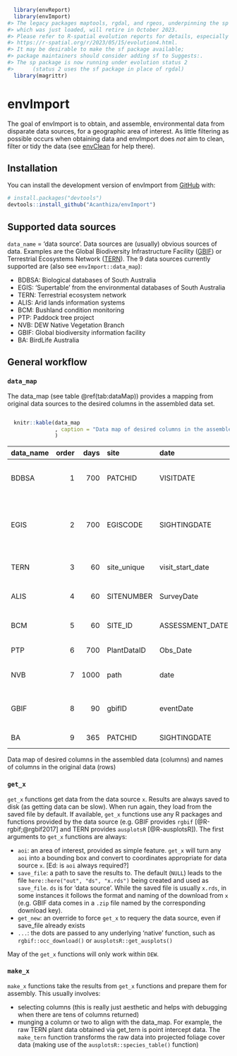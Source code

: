 
<!-- README.md is generated from README.Rmd. Please edit that file -->

``` r

  library(envReport)
  library(envImport)
#> The legacy packages maptools, rgdal, and rgeos, underpinning the sp package,
#> which was just loaded, will retire in October 2023.
#> Please refer to R-spatial evolution reports for details, especially
#> https://r-spatial.org/r/2023/05/15/evolution4.html.
#> It may be desirable to make the sf package available;
#> package maintainers should consider adding sf to Suggests:.
#> The sp package is now running under evolution status 2
#>      (status 2 uses the sf package in place of rgdal)
  library(magrittr)
```

# envImport

<!-- badges: start -->
<!-- badges: end -->

The goal of envImport is to obtain, and assemble, environmental data
from disparate data sources, for a geographic area of interest. As
little filtering as possible occurs when obtaining data and envImport
does *not* aim to clean, filter or tidy the data (see
[envClean](https://acanthiza.github.io/envClean/) for help there).

## Installation

You can install the development version of envImport from
[GitHub](https://github.com/) with:

``` r
# install.packages("devtools")
devtools::install_github("Acanthiza/envImport")
```

## Supported data sources

`data_name` = ‘data source’. Data sources are (usually) obvious sources
of data. Examples are the Global Biodiversity Infrastructure Facility
([GBIF](https://www.gbif.org/)) or Terrestrial Ecosystems Network
([TERN](https://www.tern.org.au/)). The 9 data sources currently
supported are (also see `envImport::data_map`):

- BDBSA: Biological databases of South Australia
- EGIS: ‘Supertable’ from the environmental databases of South Australia
- TERN: Terrestrial ecosystem network
- ALIS: Arid lands information systems
- BCM: Bushland condition monitoring
- PTP: Paddock tree project
- NVB: DEW Native Vegetation Branch
- GBIF: Global biodiversity information facility
- BA: BirdLife Australia

## General workflow

### `data_map`

The data_map (see table @ref(tab:dataMap)) provides a mapping from
original data sources to the desired columns in the assembled data set.

``` r

  knitr::kable(data_map
               , caption = "Data map of desired columns in the assembled data (columns) and names of columns in the original data (rows)"
               )
```

| data_name | order | days | site        | date             | lat             | long             | original_name            | nsx          | number      | survey_nr | survey     | ind                        | rel_nr   | rel_metres                    | sens         | lifeform  | lifespan | cover            | cover_code | quad_x       | quad_y       | epbc_status     | npw_staus        | desc                                                             |
|:----------|------:|-----:|:------------|:-----------------|:----------------|:-----------------|:-------------------------|:-------------|:------------|:----------|:-----------|:---------------------------|:---------|:------------------------------|:-------------|:----------|:---------|:-----------------|:-----------|:-------------|:-------------|:----------------|:-----------------|:-----------------------------------------------------------------|
| BDBSA     |     1 |  700 | PATCHID     | VISITDATE        | LATITUDE        | LONGITUDE        | SPECIES                  | NSXCODE      | NUMOBSERVED | SURVEYNR  | SURVEYNAME | ISINDIGENOUSFLAG           | RELIABNR | rel_metres                    | NA           | MUIRCODE  | LIFESPAN | COVER            | COVCODE    | VEGQUADSIZE1 | VEGQUADSIZE2 | ESACTSTATUSCODE | NPWACTSTATUSCODE | Biological databases of South Australia                          |
| EGIS      |     2 |  700 | EGISCODE    | SIGHTINGDATE     | LATITUDE        | LONGITUDE        | SPECIES                  | NSXCODE      | NUMOBSERVED | SURVEYNR  | SURVEYNAME | ISINDIGENOUSFLAG           | RELIABNR | rel_metres                    | DISTRIBNDESC | NA        | NA       | NA               | NA         | NA           | NA           | ESACTSTATUSCODE | NPWACTSTATUSCODE | ‘Supertable’ from the environmental databases of South Australia |
| TERN      |     3 |   60 | site_unique | visit_start_date | latitude        | longitude        | herbarium_determination  | NA           | NA          | NA        | NA         | NA                         | NA       | NA                            | NA           | MUIRCODE  | NA       | COVER            | NA         | quadX        | quadY        | NA              | NA               | Terrestrial ecosystem network                                    |
| ALIS      |     4 |   60 | SITENUMBER  | SurveyDate       | LATITUDE        | LONGITUDE        | LegacyName               | NSXCode      | NA          | NA        | NA         | NA                         | NA       | NA                            | NA           | Lifeform  | LIFESPAN | Cover            | NA         | NA           | NA           | NA              | NA               | Arid lands information systems                                   |
| BCM       |     5 |   60 | SITE_ID     | ASSESSMENT_DATE  | LATITUDE        | LONGITUDE        | Species                  | Old_NSX_Code | NA          | NA        | NA         | isIndigenous               | NA       | NA                            | NA           | NA        | NA       | NA               | NA         | X_DIM        | Y_DIM        | NA              | NA               | Bushland condition monitoring                                    |
| PTP       |     6 |  700 | PlantDataID | Obs_Date         | LATITUDE        | LONGITUDE        | Scientific_name_original | NSXCODE      | NA          | NA        | NA         | Native_Introduced_original | NA       | NA                            | NA           | Life_form | NA       | NA               | COVCODE    | NA           | NA           | NA              | NA               | Paddock tree project                                             |
| NVB       |     7 | 1000 | path        | date             | lat             | lon              | Spp                      | NA           | NA          | NA        | NA         | NA                         | NA       | NA                            | NA           | NA        | NA       | NA               | NA         | NA           | NA           | NA              | NA               | DEW Native Vegetation Branch                                     |
| GBIF      |     8 |   90 | gbifID      | eventDate        | decimalLatitude | decimalLongitude | species                  | organismID   | NA          | NA        | NA         | NA                         | NA       | coordinateUncertaintyInMeters | NA           | NA        | NA       | organismQuantity | NA         | NA           | NA           | NA              | NA               | Global biodiversity information facility                         |
| BA        |     9 |  365 | PATCHID     | SIGHTINGDATE     | LATITUDE        | LONGITUDE        | SPECIES as supplied      | NSXCODE      | NUMOBSERVED | SURVEYNR  | SURVEYNAME | NA                         | RELIABNR | rel_metres                    | NA           | NA        | NA       | NA               | NA         | NA           | NA           | NA              | NA               | BirdLife Australia                                               |

Data map of desired columns in the assembled data (columns) and names of
columns in the original data (rows)

### `get_x`

`get_x` functions get data from the data source `x`. Results are always
saved to disk (as getting data can be slow). When run again, they load
from the saved file by default. If available, `get_x` functions use any
R packages and functions provided by the data source (e.g. GBIF provides
`rgbif` \[@R-rgbif;@rgbif2017\] and TERN provides `ausplotsR`
\[@R-ausplotsR\]). The first arguments to `get_x` functions are always:

- `aoi`: an area of interest, provided as simple feature. `get_x` will
  turn any `aoi` into a bounding box and convert to coordinates
  appropriate for data source `x`. \[Ed: is `aoi` always required?\]
- `save_file`: a path to save the results to. The default (`NULL`) leads
  to the file `here::here("out", "ds", "x.rds")` being created and used
  as `save_file`. `ds` is for ‘data source’. While the saved file is
  usually `x.rds`, in some instances it follows the format and naming of
  the download from `x` (e.g. GBIF data comes in a `.zip` file named by
  the corresponding download key).
- `get_new`: an override to force `get_x` to requery the data source,
  even if save_file already exists
- `...`: the dots are passed to any underlying ‘native’ function, such
  as `rgbif::occ_download()` or `ausplotsR::get_ausplots()`

May of the `get_x` functions will only work within `DEW`.

### `make_x`

`make_x` functions take the results from `get_x` functions and prepare
them for assembly. This usually involves:

- selecting columns (this is really just aesthetic and helps with
  debugging when there are tens of columns returned)
- munging a column or two to align with the data_map. For example, the
  raw TERN plant data obtained via get_tern is point intercept data. The
  `make_tern` function transforms the raw data into projected foliage
  cover data (making use of the `ausplotsR::species_table()` function)
